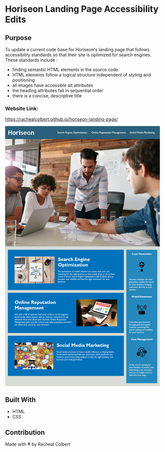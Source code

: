 # Horiseon Landing Page Accessibility Edits

## **Purpose**

To update a current code base for Horiseon's landing page that follows accessibility standards so that their site is optimized for search engines. These standards include :

- finding semantic HTML elements in the source code
- HTML elements follow a logical structure independent of styling and positioning
- all images have accessible alt attributes
- the heading attributes fall in sequential order
- there is a concise, descriptive title

### **Website Link:**

https://rachealcolbert.github.io/horiseon-landing-page/

![Picture of Horiseon Landing Page](./assets/images/horiseon.png)

## **Built With**

- HTML
- CSS

## **Contribution**

Made with 💗 by Racheal Colbert
